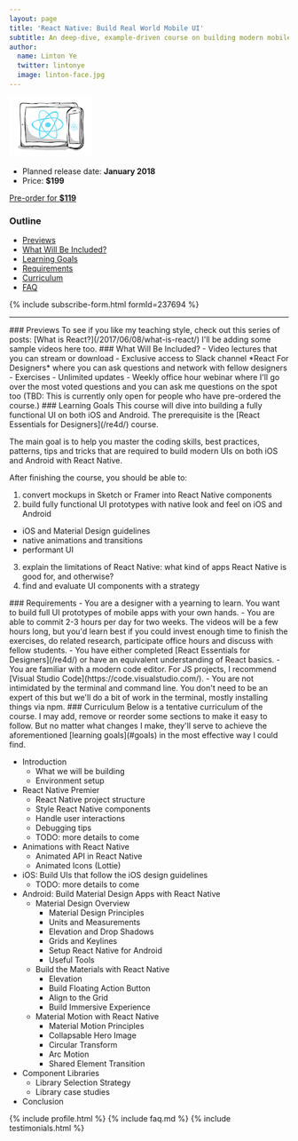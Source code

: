 ```yaml
---
layout: page
title: 'React Native: Build Real World Mobile UI'
subtitle: An deep-dive, example-driven course on building modern mobile UIs that follow iOS and Material Design guidelines
author:
  name: Linton Ye
  twitter: lintonye
  image: linton-face.jpg
---
```

![logo](/images/courses/phones.png)

- Planned release date: **January 2018**
- Price: **$199**

<a href="https://gum.co/LnbFX" class="button">Pre-order for <strong>$119</strong></a>

### Outline
- [Previews](#previews)
- [What Will Be Included?](#include)
- [Learning Goals](#goals)
- [Requirements](#requirements)
- [Curriculum](#curriculum)
- [FAQ](#faq)

{% include subscribe-form.html formId=237694 %}

---

<a name="previews">
### Previews
To see if you like my teaching style, check out this series of posts: [What is React?](/2017/06/08/what-is-react/) I'll be adding some sample videos here too.

<a name="include">
### What Will Be Included?
- Video lectures that you can stream or download
- Exclusive access to Slack channel *React For Designers* where you can ask questions and network with fellow designers
- Exercises
- Unlimited updates
- Weekly office hour webinar where I'll go over the most voted questions and you can ask me questions on the spot too (TBD: This is currently only open for people who have pre-ordered the course.)

<a name="goals">
### Learning Goals
This course will dive into building a fully functional UI on both iOS and Android. The prerequisite is the [React Essentials for Designers](/re4d/) course.

The main goal is to help you master the coding skills, best practices, patterns, tips and tricks that are required to build modern UIs on both iOS and Android with React Native.

After finishing the course, you should be able to:

1. convert mockups in Sketch or Framer into React Native components
2. build fully functional UI prototypes with native look and feel on iOS and Android
  - iOS and Material Design guidelines
  - native animations and transitions
  - performant UI
3. explain the limitations of React Native: what kind of apps React Native is good for, and otherwise?
4. find and evaluate UI components with a strategy

<a name="requirements">
### Requirements
- You are a designer with a yearning to learn. You want to build full UI prototypes of mobile apps with your own hands.
- You are able to commit 2-3 hours per day for two weeks. The videos will be a few hours long, but you'd learn best if you could invest enough time to finish the exercises, do related research, participate office hours and discuss with fellow students.
- You have either completed [React Essentials for Designers](/re4d/) or have an equivalent understanding of React basics.
- You are familiar with a modern code editor. For JS projects, I recommend [Visual Studio Code](https://code.visualstudio.com/).
- You are not intimidated by the terminal and command line. You don't need to be an expert of this but we'll do a bit of work in the terminal, mostly installing things via npm.

<a name="curriculum">
### Curriculum
Below is a tentative curriculum of the course. I may add, remove or reorder some sections to make it easy to follow. But no matter what changes I make, they'll serve to achieve the aforementioned [learning goals](#goals) in the most effective way I could find.

- Introduction
  - What we will be building
  - Environment setup
- React Native Premier
  - React Native project structure
  - Style React Native components
  - Handle user interactions
  - Debugging tips
  - TODO: more details to come
- Animations with React Native
  - Animated API in React Native
  - Animated Icons (Lottie)
- iOS: Build UIs that follow the iOS design guidelines
  - TODO: more details to come
- Android: Build Material Design Apps with React Native
  - Material Design Overview
    - Material Design Principles
    - Units and Measurements
    - Elevation and Drop Shadows
    - Grids and Keylines
    - Setup React Native for Android
    - Useful Tools
  - Build the Materials with React Native
    - Elevation
    - Build Floating Action Button
    - Align to the Grid
    - Build Immersive Experience
  - Material Motion with React Native
    - Material Motion Principles
    - Collapsable Hero Image
    - Circular Transform
    - Arc Motion
    - Shared Element Transition
- Component Libraries
  - Library Selection Strategy
  - Library case studies
- Conclusion

{% include profile.html %}
{% include faq.md %}
{% include testimonials.html %}
